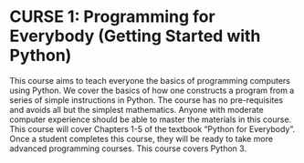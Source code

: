 # CURSE 1: Programming for Everybody (Getting Started with Python)

This course aims to teach everyone the basics of programming computers using Python. We cover the basics of how one constructs a program from a series of simple instructions in Python.  The course has no pre-requisites and avoids all but the simplest mathematics. Anyone with moderate computer experience should be able to master the materials in this course. This course will cover Chapters 1-5 of the textbook “Python for Everybody”.  Once a student completes this course, they will be ready to take more advanced programming courses. This course covers Python 3.
